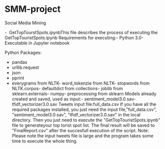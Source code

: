 # SMM-project
Social Media Mining


-  GetTopTourstSpots.ipynbThis file describes the process of executing the GetTopTouristSpots.ipynb
Requirements for executing:- 
Python 3.0- 
Executable in Jupyter notebook

Python Packages: 
- pandas
- urllib.request
- json
- pprint
- everygrams from NLTK- word_tokenzie from NLTK- stopwords from NLTK.corpus- defaultdict from collections- joblib from sklearn.externals- numpy- preprocessing from sklearn
Models already created and saved, used as input:- sentiment_model3.0.sav- tfidf_vectorizer3.0.sav
Tweets input file:full_data.csv
If you have all the required packages installed, you just need the input file,"full_data.csv", "sentiment_model3.0.sav", 
"tfidf_vectorizer3.0.sav" in the local directory. Then you just need to execute the "GetTopTouristSpots.ipynb" file to generateyour top torist spot list. The final result will be saved to "FinalReport.csv" after the succesfull execution of the script.
Note: Please note the input tweets file is large and the program takes some time to execute the whole thing.
